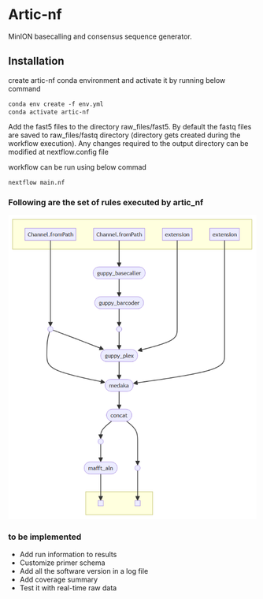 # Artic-nf
MinION basecalling and consensus sequence generator.
## Installation
create artic-nf conda environment and activate it by running below command
```
conda env create -f env.yml
conda activate artic-nf
```
Add the fast5 files to the directory raw_files/fast5. By default the fastq files are saved to raw_files/fastq directory (directory gets created during the workflow execution). Any changes required to the output directory can be modified at nextflow.config file

workflow can be run using below commad
```
nextflow main.nf
```
### Following are the set of rules executed by artic_nf
![Alt text](/img/artic_wf.png)

### to be implemented
- Add run information to results
- Customize primer schema
- Add all the software version in a log file
- Add coverage summary
- Test it with real-time raw data
